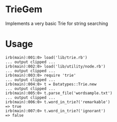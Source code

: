 # TrieGem
Implements a very basic Trie for string searching

# Usage

```
irb(main):001:0> load('lib/trie.rb')
... output clipped ...
irb(main):002:0> load('lib/utility/node.rb')
... output clipped ...
irb(main):003:0> require 'trie'
... output clipped ...
irb(main):004:0> t = Datatypes::Trie.new
... output clipped ...
irb(main):005:0> t.parse_file('wordsample.txt')
... output clipped ...
irb(main):006:0> t.word_in_trie?('remarkable')
=> true
irb(main):007:0> t.word_in_trie?('ignorant')
=> false
```
